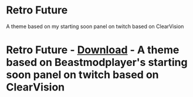 # Retro Future
A theme based on my starting soon panel on twitch based on ClearVision

 # Retro Future - [Download](https://github.com/Beastmodplayer/BetterDiscord-Themes/tree/main/Retro%20Future) - A theme based on Beastmodplayer's starting soon panel on twitch based on ClearVision
